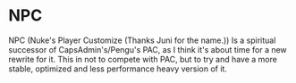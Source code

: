 # NPC

NPC (Nuke's Player Customize (Thanks Juni for the name.))
Is a spiritual successor of CapsAdmin's/Pengu's PAC, as I think it's about time for a new rewrite for it.
This in not to compete with PAC, but to try and have a more stable, optimized and less performance heavy version of it.
